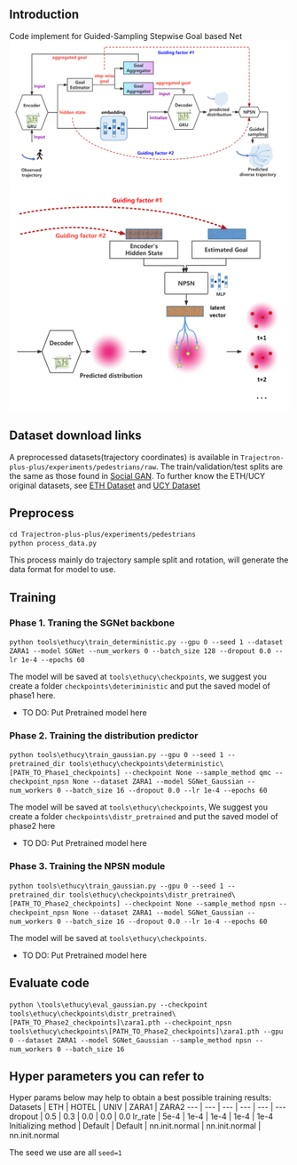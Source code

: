 ## Introduction
  Code implement for Guided-Sampling Stepwise Goal based Net
  ![image](https://github.com/CrisCloseTheDoor/GS-SGNet/blob/main/GS-SGNet.png)
  ![image](https://github.com/CrisCloseTheDoor/GS-SGNet/blob/main/sampling_details.png)
## Dataset download links
A preprocessed datasets(trajectory coordinates) is available in `Trajectron-plus-plus/experiments/pedestrians/raw`. The train/validation/test splits are the same as those found in [Social GAN](https://github.com/agrimgupta92/sgan).
To further know the ETH/UCY original datasets, see [ETH Dataset](http://www.vision.ee.ethz.ch/en/datasets/) and [UCY Dataset](https://graphics.cs.ucy.ac.cy/research/downloads/crowd-data)

## Preprocess
```
cd Trajectron-plus-plus/experiments/pedestrians
python process_data.py
```
This process mainly do trajectory sample split and rotation, will generate the data format for model to use.

## Training

### Phase 1. Traning the SGNet backbone
```
python tools\ethucy\train_deterministic.py --gpu 0 --seed 1 --dataset ZARA1 --model SGNet --num_workers 0 --batch_size 128 --dropout 0.0 --lr 1e-4 --epochs 60
```
The model will be saved at `tools\ethucy\checkpoints`, we suggest you create a folder `checkpoints\deteriministic` and put the saved model of phase1 here.
- TO DO: Put Pretrained model here


### Phase 2. Training the distribution predictor
```
python tools\ethucy\train_gaussian.py --gpu 0 --seed 1 --pretrained_dir tools\ethucy\checkpoints\deterministic\[PATH_TO_Phase1_checkpoints] --checkpoint None --sample_method qmc --checkpoint_npsn None --dataset ZARA1 --model SGNet_Gaussian --num_workers 0 --batch_size 16 --dropout 0.0 --lr 1e-4 --epochs 60
```
The model will be saved at `tools\ethucy\checkpoints`, We suggest you create a folder `checkpoints\distr_pretrained` and put the saved model of phase2 here
- TO DO: Put Pretrained model here


### Phase 3. Training the NPSN module
```
python tools\ethucy\train_gaussian.py --gpu 0 --seed 1 --pretrained_dir tools\ethucy\checkpoints\distr_pretrained\[PATH_TO_Phase2_checkpoints] --checkpoint None --sample_method npsn --checkpoint_npsn None --dataset ZARA1 --model SGNet_Gaussian --num_workers 0 --batch_size 16 --dropout 0.0 --lr 1e-4 --epochs 60
```
The model will be saved at `tools\ethucy\checkpoints`.
- TO DO: Put Pretrained model here

## Evaluate code
```
python \tools\ethucy\eval_gaussian.py --checkpoint tools\ethucy\checkpoints\distr_pretrained\[PATH_TO_Phase2_checkpoints]\zara1.pth --checkpoint_npsn tools\ethucy\checkpoints\[PATH_TO_Phase2_checkpoints]\zara1.pth --gpu 0 --dataset ZARA1 --model SGNet_Gaussian --sample_method npsn --num_workers 0 --batch_size 16
```

## Hyper parameters you can refer to
Hyper params below may help to obtain a best possible training results:
Datasets | ETH | HOTEL | UNIV | ZARA1 | ZARA2
--- | --- | --- | --- | --- | --- 
dropout | 0.5 | 0.3 | 0.0 | 0.0 | 0.0
lr_rate | 5e-4 | 1e-4 | 1e-4 | 1e-4 | 1e-4
Initializing method | Default | Default | nn.init.normal | nn.init.normal | nn.init.normal

The seed we use are all `seed=1`
